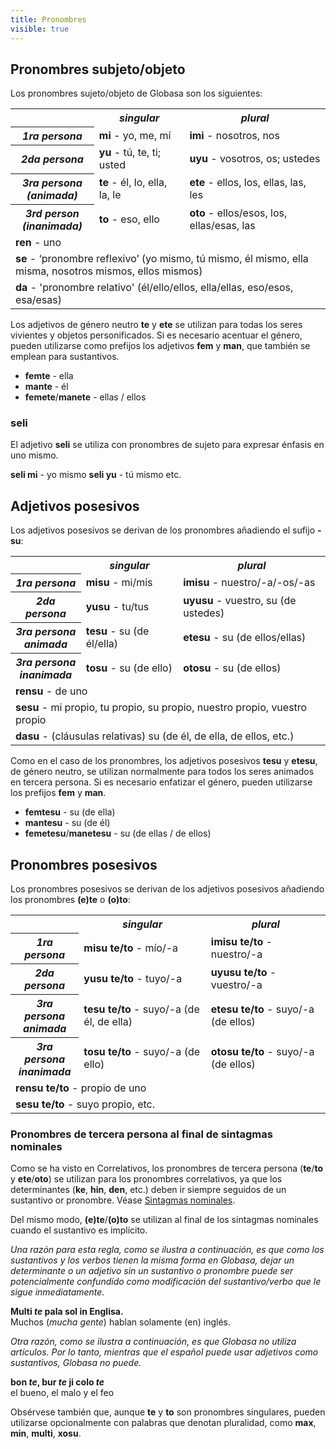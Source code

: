 ```yaml
---
title: Pronombres
visible: true
---
```


## Pronombres subjeto/objeto

Los pronombres sujeto/objeto de Globasa son los siguientes:

<table style="width:100%">
  <tbody><tr>
    <td></td>
    <th><b><i>singular</i></b></th>
    <th><b><i>plural</i></b></th>
  </tr>
  <tr>
    <th><b><i>1ra persona</i></b></th>
    <td><b>mi</b> - yo, me, mí</td>
    <td><b>imi</b> - nosotros, nos</td>
  </tr>
  <tr>
    <th><b><i>2da persona</i></b></th>
    <td><b>yu</b> - tú, te, ti; usted</td>
    <td><b>uyu</b> - vosotros, os; ustedes</td>
  </tr>
  <tr>
  <th><b><i>3ra persona<br>(animada)</i></b></th>
    <td><b>te</b> - él, lo, ella, la, le</td>
    <td><b>ete</b> - ellos, los, ellas, las, les</td>
  </tr>
  <tr>
  <th><b><i>3rd person<br>(inanimada)</i></b></th>
    <td><b>to</b> - eso, ello</td>
    <td><b>oto</b> - ellos/esos, los, ellas/esas, las</td>
  </tr>
  <tr>
  </tr>
  <tr>
  <td colspan="3"><b>ren</b> - uno</td>
  </tr>
  <tr>
  <td colspan="3"><b>se</b> - ‘pronombre reflexivo’ (yo mismo, tú mismo, él mismo, ella misma, nosotros mismos, ellos mismos)
</td>
  </tr>
  <tr>
  <td colspan="3"><b>da</b> - 'pronombre relativo' (él/ello/ellos, ella/ellas, eso/esos, esa/esas)</td>
  </tr>
</tbody></table>

Los adjetivos de género neutro **te** y **ete** se utilizan para todas los seres vivientes y objetos personificados. Si es necesario acentuar el género, pueden utilizarse como prefijos los adjetivos **fem** y **man**, que también se emplean para sustantivos.

* **femte** - ella
* **mante** - él
* **femete**/**manete** - ellas / ellos

### seli

El adjetivo **seli** se utiliza con pronombres de sujeto para expresar énfasis en uno mismo.

**seli mi** - yo mismo 
**seli yu** - tú mismo
etc.

## Adjetivos posesivos <a id="suyali_sifalexi"></a>

Los adjetivos posesivos se derivan de los pronombres añadiendo el sufijo **-su**:

<table style="width:100%">
  <tbody><tr>
    <td></td>
    <th><b><i>singular</i></b></th>
    <th><b><i>plural</i></b></th>
  </tr>
  <tr>
    <th><b><i>1ra persona</i></b></th>
    <td><b>misu</b> - mi/mis</td>
    <td><b>imisu</b> - nuestro/-a/-os/-as</td>
  </tr>
  <tr>
    <th><b><i>2da persona</i></b></th>
    <td><b>yusu</b> - tu/tus</td>
    <td><b>uyusu</b> - vuestro, su (de ustedes)</td>
  </tr>
  <tr>
  <th><b><i>3ra persona<br>animada</i></b></th>
    <td><b>tesu</b> - su (de él/ella)</td>
    <td><b>etesu</b> - su (de ellos/ellas)</td>
  </tr>
  <tr>
  <th><b><i>3ra persona<br>inanimada</i></b></th>
    <td><b>tosu</b> - su (de ello)</td>
    <td><b>otosu</b> - su (de ellos)</td>
  </tr>
  <tr>
  </tr>
  <tr>
  <td colspan="3"><b>rensu</b> - de uno</td>
  </tr>
  <tr>
  <td colspan="3"><b>sesu</b> - mi propio, tu propio, su propio, nuestro propio, vuestro propio
</td>
  </tr>
      <tr>
  <td colspan="3"><b>dasu</b> - (cláusulas relativas) su (de él, de ella, de ellos, etc.)
</td>
  </tr>
</tbody></table>

Como en el caso de los pronombres, los adjetivos posesivos **tesu** y **etesu**, de género neutro, se utilizan normalmente para todos los seres animados en tercera persona. Si es necesario enfatizar el género, pueden utilizarse los prefijos **fem** y **man**.

* **femtesu** - su (de ella)
* **mantesu** - su (de él)
* **femetesu**/**manetesu** - su (de ellas / de ellos)

## Pronombres posesivos

Los pronombres posesivos se derivan de los adjetivos posesivos añadiendo los pronombres **(e)te** o **(o)to**:

<table style="width:100%">
  <tbody><tr>
    <td></td>
    <th><b><i>singular</i></b></th>
    <th><b><i>plural</i></b></th>
  </tr>
  <tr>
    <th><b><i>1ra persona</i></b></th>
    <td><b>misu te/to</b> - mío/-a</td>
    <td><b>imisu te/to</b> - nuestro/-a</td>
  </tr>
  <tr>
    <th><b><i>2da persona</i></b></th>
    <td><b>yusu te/to</b> - tuyo/-a</td>
    <td><b>uyusu te/to</b> - vuestro/-a</td>
  </tr>
  <tr>
  <th><b><i>3ra persona<br>animada</i></b></th>
    <td><b>tesu te/to</b> - suyo/-a (de él, de ella)</td>
    <td><b>etesu te/to</b> - suyo/-a (de ellos)</td>
  </tr>
  <tr>
  <th><b><i>3ra persona<br>inanimada</i></b></th>
    <td><b>tosu te/to</b> - suyo/-a (de ello)</td>
    <td><b>otosu te/to</b> - suyo/-a (de ellos)</td>
  </tr>
  <tr>
  </tr>
  <tr>
  <td colspan="3"><b>rensu te/to</b> - propio de uno</td>
  </tr>
  <tr>
  <td colspan="3"><b>sesu te/to</b> - suyo propio, etc.
</td>
  </tr>
</tbody></table>

### Pronombres de tercera persona al final de sintagmas nominales

Como se ha visto en Correlativos, los pronombres de tercera persona (**te**/**to** y **ete**/**oto**) se utilizan para los pronombres correlativos, ya que los determinantes (**ke**, **hin**, **den**, etc.) deben ir siempre seguidos de un sustantivo or pronombre.  Véase [Sintagmas nominales](/gramati/jumlemonli-estrutur#pronamelexi_in_namelexili_jumlemon).

Del mismo modo, **(e)te**/**(o)to** se utilizan al final de los sintagmas nominales cuando el sustantivo es implícito. 

_Una razón para esta regla, como se ilustra a continuación, es que como los sustantivos y los verbos tienen la misma forma en Globasa, dejar un determinante o un adjetivo sin un sustantivo o pronombre puede ser potencialmente confundido como modificación del sustantivo/verbo que le sigue inmediatamente._

**Multi _te_ pala sol in Englisa.**  
Muchos (_mucha gente_) hablan solamente (en) inglés.

_Otra razón, como se ilustra a continuación, es que Globasa no utiliza artículos. Por lo tanto, mientras que el español puede usar adjetivos como sustantivos, Globasa no puede._

**bon _te_, bur _te_ ji colo _te_**  
el bueno, el malo y el feo

Obsérvese también que, aunque **te** y **to** son pronombres singulares, pueden utilizarse opcionalmente con palabras que denotan pluralidad, como **max**, **min**, **multi**, **xosu**.  